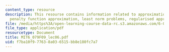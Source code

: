 ```yaml
---
content_type: resource
description: This resourse contains information related to approximation, fitting,
  penalty function approximation, least norm problems, regularised approximation.
file: /media/https%3A/open-learning-course-data-rc.s3.amazonaws.com/6-079-introduction-to-convex-optimization-fall-2009/f7ba10f977638a036515bb8e180fc7a7_MIT6_079F09_lec06.pdf
file_type: application/pdf
resourcetype: Document
title: MIT6_079F09_lec06.pdf
uid: f7ba10f9-7763-8a03-6515-bb8e180fc7a7
---
```

